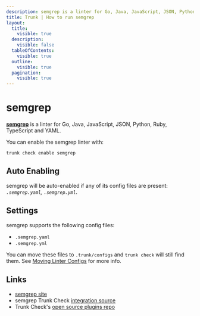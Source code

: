 ```yaml
---
description: semgrep is a linter for Go, Java, JavaScript, JSON, Python, Ruby, TypeScript and YAML
title: Trunk | How to run semgrep
layout:
  title:
    visible: true
  description:
    visible: false
  tableOfContents:
    visible: true
  outline:
    visible: true
  pagination:
    visible: true
---
```


# semgrep

[**semgrep**](https://github.com/returntocorp/semgrep#readme) is a linter for Go, Java, JavaScript, JSON, Python, Ruby, TypeScript and YAML.

You can enable the semgrep linter with:

```shell
trunk check enable semgrep
```

## Auto Enabling

semgrep will be auto-enabled if any of its config files are present: *`.semgrep.yaml`, `.semgrep.yml`*.

## Settings

semgrep supports the following config files:
* `.semgrep.yaml`
* `.semgrep.yml`

You can move these files to `.trunk/configs` and `trunk check` will still find them. See [Moving Linter Configs](..#moving-linter-configs) for more info.




## Links

- [semgrep site](https://github.com/returntocorp/semgrep#readme)
- semgrep Trunk Check [integration source](https://github.com/trunk-io/plugins/tree/main/linters/semgrep)
- Trunk Check's [open source plugins repo](https://github.com/trunk-io/plugins/tree/main)
